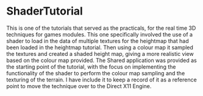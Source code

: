 # ShaderTutorial
This is one of the tutorials that served as the practicals, for the real time 3D techniques for games modules. This one specifically involved the use of a shader to load in the data of multiple textures for the heightmap that had been loaded in the heightmap tutorial. Then using a colour map it sampled the textures and created a shaded height map, giving a more realistic view based on the colour map provided. The Shared application was provided as the starting point of the tutorial, with the focus on implementing the functionality of the shader to perform the colour map sampling and the texturing of the terrain. I have include it to keep a record of it as a reference point to move the technique over to the Direct X11 Engine.

